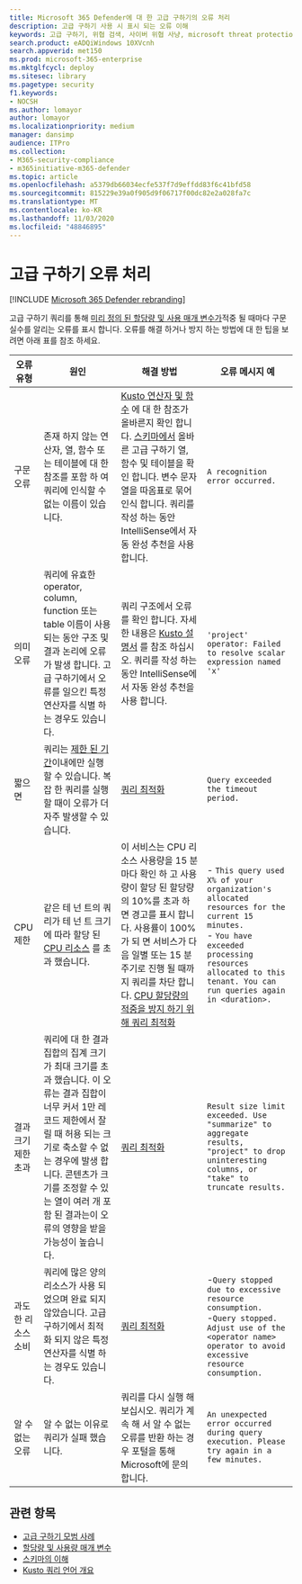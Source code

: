 ```yaml
---
title: Microsoft 365 Defender에 대 한 고급 구하기의 오류 처리
description: 고급 구하기 사용 시 표시 되는 오류 이해
keywords: 고급 구하기, 위협 검색, 사이버 위협 사냥, microsoft threat protection, microsoft 365, mtp, m365, 검색, 쿼리, 원격 분석, 스키마, kusto, timeout, 리소스, 오류, 알 수 없는 오류, 제한, 할당량, 매개 변수, 할당
search.product: eADQiWindows 10XVcnh
search.appverid: met150
ms.prod: microsoft-365-enterprise
ms.mktglfcycl: deploy
ms.sitesec: library
ms.pagetype: security
f1.keywords:
- NOCSH
ms.author: lomayor
author: lomayor
ms.localizationpriority: medium
manager: dansimp
audience: ITPro
ms.collection:
- M365-security-compliance
- m365initiative-m365-defender
ms.topic: article
ms.openlocfilehash: a5379db66034ecfe537f7d9effdd83f6c41bfd58
ms.sourcegitcommit: 815229e39a0f905d9f06717f00dc82e2a028fa7c
ms.translationtype: MT
ms.contentlocale: ko-KR
ms.lasthandoff: 11/03/2020
ms.locfileid: "48846895"
---
```

# <a name="handle-advanced-hunting-errors"></a>고급 구하기 오류 처리

[!INCLUDE [Microsoft 365 Defender rebranding](../includes/microsoft-defender.md)]


고급 구하기 쿼리를 통해 [미리 정의 된 할당량 및 사용 매개 변수가](advanced-hunting-limits.md)적중 될 때마다 구문 실수를 알리는 오류를 표시 합니다. 오류를 해결 하거나 방지 하는 방법에 대 한 팁을 보려면 아래 표를 참조 하세요.

| 오류 유형 | 원인 | 해결 방법 | 오류 메시지 예 |
|--|--|--|--|
| 구문 오류 | 존재 하지 않는 연산자, 열, 함수 또는 테이블에 대 한 참조를 포함 하 여 쿼리에 인식할 수 없는 이름이 있습니다. | [Kusto 연산자 및 함수](https://docs.microsoft.com/azure/data-explorer/kusto/query/) 에 대 한 참조가 올바른지 확인 합니다. [스키마에서](advanced-hunting-schema-tables.md) 올바른 고급 구하기 열, 함수 및 테이블을 확인 합니다. 변수 문자열을 따옴표로 묶어 인식 합니다. 쿼리를 작성 하는 동안 IntelliSense에서 자동 완성 추천을 사용 합니다. | `A recognition error occurred.` |
| 의미 오류 | 쿼리에 유효한 operator, column, function 또는 table 이름이 사용 되는 동안 구조 및 결과 논리에 오류가 발생 합니다. 고급 구하기에서 오류를 일으킨 특정 연산자를 식별 하는 경우도 있습니다. | 쿼리 구조에서 오류를 확인 합니다. 자세한 내용은 [Kusto 설명서](https://docs.microsoft.com/azure/data-explorer/kusto/query/) 를 참조 하십시오. 쿼리를 작성 하는 동안 IntelliSense에서 자동 완성 추천을 사용 합니다. |  `'project' operator: Failed to resolve scalar expression named 'x'`|
| 짧으면 | 쿼리는 [제한 된 기간](advanced-hunting-limits.md)이내에만 실행할 수 있습니다. 복잡 한 쿼리를 실행할 때이 오류가 더 자주 발생할 수 있습니다. | [쿼리 최적화](advanced-hunting-best-practices.md) | `Query exceeded the timeout period.` |
| CPU 제한 | 같은 테 넌 트의 쿼리가 테 넌 트 크기에 따라 할당 된 [CPU 리소스](advanced-hunting-limits.md) 를 초과 했습니다. | 이 서비스는 CPU 리소스 사용량을 15 분 마다 확인 하 고 사용량이 할당 된 할당량의 10%를 초과 하면 경고를 표시 합니다. 사용률이 100%가 되 면 서비스가 다음 일별 또는 15 분 주기로 진행 될 때까지 쿼리를 차단 합니다. [CPU 할당량의 적중을 방지 하기 위해 쿼리 최적화](advanced-hunting-best-practices.md) | - `This query used X% of your organization's allocated resources for the current 15 minutes.`<br>- `You have exceeded processing resources allocated to this tenant. You can run queries again in <duration>.` |
| 결과 크기 제한 초과  | 쿼리에 대 한 결과 집합의 집계 크기가 최대 크기를 초과 했습니다. 이 오류는 결과 집합이 너무 커서 1만 레코드 제한에서 잘릴 때 허용 되는 크기로 축소할 수 없는 경우에 발생 합니다. 콘텐츠가 크기를 조정할 수 있는 열이 여러 개 포함 된 결과는이 오류의 영향을 받을 가능성이 높습니다. | [쿼리 최적화](advanced-hunting-best-practices.md) | `Result size limit exceeded. Use "summarize" to aggregate results, "project" to drop uninteresting columns, or "take" to truncate results.` |
| 과도 한 리소스 소비 | 쿼리에 많은 양의 리소스가 사용 되었으며 완료 되지 않았습니다. 고급 구하기에서 최적화 되지 않은 특정 연산자를 식별 하는 경우도 있습니다. | [쿼리 최적화](advanced-hunting-best-practices.md) | -`Query stopped due to excessive resource consumption.`<br>-`Query stopped. Adjust use of the <operator name> operator to avoid excessive resource consumption.` |
| 알 수 없는 오류 | 알 수 없는 이유로 쿼리가 실패 했습니다. | 쿼리를 다시 실행 해 보십시오. 쿼리가 계속 해 서 알 수 없는 오류를 반환 하는 경우 포털을 통해 Microsoft에 문의 합니다. | `An unexpected error occurred during query execution. Please try again in a few minutes.`

## <a name="related-topics"></a>관련 항목
- [고급 구하기 모범 사례](advanced-hunting-best-practices.md)
- [할당량 및 사용량 매개 변수](advanced-hunting-limits.md)
- [스키마의 이해](advanced-hunting-schema-tables.md)
- [Kusto 쿼리 언어 개요](https://docs.microsoft.com/azure/data-explorer/kusto/query/)

